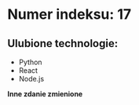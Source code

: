 # Numer indeksu: 17

## Ulubione technologie:
 - Python
 - React 
 - Node.js

**Inne zdanie zmienione**
